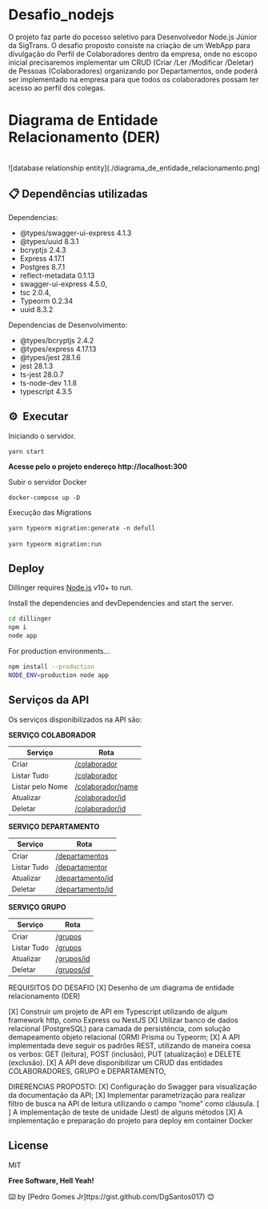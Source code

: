 # Desafio_nodejs

O projeto faz parte do pocesso seletivo para Desenvolvedor Node.js Júnior da SigTrans.
O desafio proposto consiste na criação de um WebApp para divulgação do Perfil de
Colaboradores dentro da empresa, onde no escopo inicial precisaremos implementar um CRUD
(Criar /Ler /Modificar /Deletar) de Pessoas (Colaboradores) organizando por Departamentos,
onde poderá ser implementado na empresa para que todos os colaboradores possam ter acesso
ao perfil dos colegas.
# Diagrama de Entidade Relacionamento (DER)
</br>
![database relationship entity](./diagrama_de_entidade_relacionamento.png)
</br>

 ## 📋 Dependências utilizadas
Dependencias:
- @types/swagger-ui-express 4.1.3
- @types/uuid 8.3.1
-  bcryptjs 2.4.3
- Express 4.17.1
- Postgres 8.7.1
- reflect-metadata 0.1.13
- swagger-ui-express 4.5.0,
 - tsc 2.0.4,
- Typeorm 0.2.34
- uuid 8.3.2

Dependencias de Desenvolvimento:
- @types/bcryptjs 2.4.2
- @types/express 4.17.13
- @types/jest 28.1.6
- jest 28.1.3
- ts-jest 28.0.7
- ts-node-dev 1.1.8
- typescript 4.3.5


## ⚙ ️ Executar

Iniciando o servidor.
```
yarn start
```
**Acesse pelo o projeto endereço http://localhost:300**

Subir o servidor Docker
```
docker-compose up -D
```
Execução das Migrations
```
yarn typeorm migration:generate -n defull

yarn typeorm migration:run
```

## Deploy

Dillinger requires [Node.js](https://nodejs.org/) v10+ to run.

Install the dependencies and devDependencies and start the server.

```sh
cd dillinger
npm i
node app
```

For production environments...

```sh
npm install --production
NODE_ENV=production node app
```

## Serviços da API
Os serviços disponibilizados na API são:

 **SERVIÇO COLABORADOR**

| Serviço | Rota |
| ------ | ------ |
| Criar | [/colaborador][PlDb] |
| Listar Tudo | [/colaborador][PlGh] |
| Listar pelo Nome | [/colaborador/name][PlGd] |
| Atualizar | [/colaborador/id][PlOd] |
| Deletar | [/colaborador/id][PlMe] |

 **SERVIÇO DEPARTAMENTO**

| Serviço | Rota |
| ------ | ------ |
| Criar | [/departamentos][PlDb] |
| Listar Tudo | [/departamentor][PlGh] |
| Atualizar | [/departamento/id][PlOd] |
| Deletar | [/departamento/id][PlMe] |

 **SERVIÇO GRUPO**

| Serviço | Rota |
| ------ | ------ |
| Criar | [/grupos][PlDb] |
| Listar Tudo | [/grupos][PlGh] |
| Atualizar | [/grupos/id][PlOd] |
| Deletar | [/grupos/id][PlMe] |


REQUISITOS DO DESAFIO
[X] Desenho de um diagrama de entidade relacionamento (DER)

[X] Construir um projeto de API em Typescript utilizando de algum framework http, como Express ou NestJS
[X] Utilizar banco de dados relacional (PostgreSQL) para camada de persistência, com solução demapeamento objeto relacional (ORM) Prisma ou Typeorm;
[X] A API implementada deve seguir os padrões REST, utilizando de maneira coesa os verbos: GET (leitura), POST (inclusão), PUT (atualização) e DELETE (exclusão).
[X] A API deve disponibilizar um CRUD das entidades COLABORADORES, GRUPO e DEPARTAMENTO,

DIRERENCIAS PROPOSTO:
[X] Configuração do Swagger para visualização da documentação da API;
[X] Implementar parametrização para realizar filtro de busca na API de leitura utilizando o campo “nome” como cláusula.
[ ] A implementação de teste de unidade (Jest) de alguns métodos
[X] A implementação e preparação do projeto para deploy em container Docker




## License

MIT

**Free Software, Hell Yeah!**

⌨️ by [Pedro Gomes Jr]ttps://gist.github.com/DgSantos017) 😊

[//]: # (These are reference links used in the body of this note and get stripped out when the markdown processor does its job. There is no need to format nicely because it shouldn't be seen. Thanks SO - http://stackoverflow.com/questions/4823468/store-comments-in-markdown-syntax)

   [dill]: <https://github.com/joemccann/dillinger>
   [git-repo-url]: <https://github.com/joemccann/dillinger.git>
   [john gruber]: <http://daringfireball.net>
   [df1]: <http://daringfireball.net/projects/markdown/>
   [markdown-it]: <https://github.com/markdown-it/markdown-it>
   [Ace Editor]: <http://ace.ajax.org>
   [node.js]: <http://nodejs.org>
   [Twitter Bootstrap]: <http://twitter.github.com/bootstrap/>
   [jQuery]: <http://jquery.com>
   [@tjholowaychuk]: <http://twitter.com/tjholowaychuk>
   [express]: <http://expressjs.com>
   [AngularJS]: <http://angularjs.org>
   [Gulp]: <http://gulpjs.com>

   [PlDb]: <https://github.com/joemccann/dillinger/tree/master/plugins/dropbox/README.md>
   [PlGh]: <https://github.com/joemccann/dillinger/tree/master/plugins/github/README.md>
   [PlGd]: <https://github.com/joemccann/dillinger/tree/master/plugins/googledrive/README.md>
   [PlOd]: <https://github.com/joemccann/dillinger/tree/master/plugins/onedrive/README.md>
   [PlMe]: <https://github.com/joemccann/dillinger/tree/master/plugins/medium/README.md>
   [PlGa]: <https://github.com/RahulHP/dillinger/blob/master/plugins/googleanalytics/README.md>
